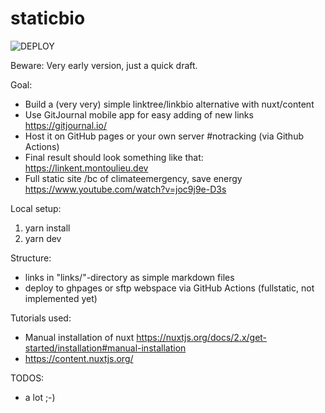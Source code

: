 # staticbio

![DEPLOY](https://github.com/programmieraffe/staticbio/workflows/DEPLOY/badge.svg)

Beware: Very early version, just a quick draft.

Goal:

- Build a (very very) simple linktree/linkbio alternative with nuxt/content
- Use GitJournal mobile app for easy adding of new links https://gitjournal.io/
- Host it on GitHub pages or your own server #notracking (via Github Actions)
- Final result should look something like that: https://linkent.montoulieu.dev
- Full static site /bc of climateemergency, save energy https://www.youtube.com/watch?v=joc9j9e-D3s

Local setup:

1. yarn install
2. yarn dev

Structure:

- links in "links/"-directory as simple markdown files
- deploy to ghpages or sftp webspace via GitHub Actions (fullstatic, not implemented yet)

Tutorials used:

- Manual installation of nuxt https://nuxtjs.org/docs/2.x/get-started/installation#manual-installation
- https://content.nuxtjs.org/

TODOS:

- a lot ;-)
